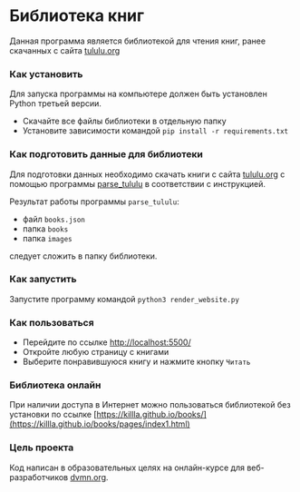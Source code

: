 # Библиотека книг

Данная программа является библиотекой для чтения книг, ранее скачанных с сайта [tululu.org](tululu.org)

### Как установить

Для запуска программы на компьютере должен быть установлен Python третьей версии. 

- Скачайте все файлы библиотеки в отдельную папку 
- Установите зависимости командой `pip install -r requirements.txt`

### Как подготовить данные для библиотеки
Для подготовки данных необходимо скачать книги с сайта [tululu.org](tululu.org) с помощью программы
[parse_tululu](https://github.com/killla/parse_tululu) в соответствии с инструкцией.

Результат работы программы `parse_tululu`:
- файл `books.json`
- папка `books`
- папка `images`

следует сложить в папку библиотеки.

### Как запустить
Запустите программу командой `python3 render_website.py`

### Как пользоваться
- Перейдите по ссылке
[http://localhost:5500/](http://localhost:5500/)
- Откройте любую страницу с книгами
- Выберите понравившуюся книгу и нажмите кнопку `Читать`

### Библиотека онлайн
При наличии доступа в Интернет можно пользоваться библиотекой без установки по ссылке 
[https://killla.github.io/books/](https://killla.github.io/books/pages/index1.html)

### Цель проекта

Код написан в образовательных целях на онлайн-курсе для веб-разработчиков [dvmn.org](https://dvmn.org/).